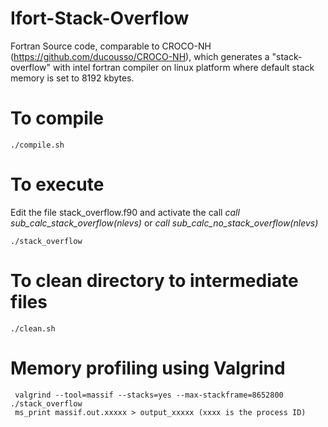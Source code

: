 # Ifort-Stack-Overflow
Fortran Source code, comparable to CROCO-NH (https://github.com/ducousso/CROCO-NH), 
which generates a "stack-overflow" with intel fortran compiler on linux platform 
where default stack memory is set to 8192 kbytes.

# To compile
```
./compile.sh
```

# To execute
Edit the file stack_overflow.f90 and activate the call 
*call sub_calc_stack_overflow(nlevs)*
or 
*call sub_calc_no_stack_overflow(nlevs)*

```
./stack_overflow
```

# To clean directory to intermediate files
```
./clean.sh
```


# Memory profiling using Valgrind
```
 valgrind --tool=massif --stacks=yes --max-stackframe=8652800 ./stack_overflow
 ms_print massif.out.xxxxx > output_xxxxx (xxxx is the process ID)
```
